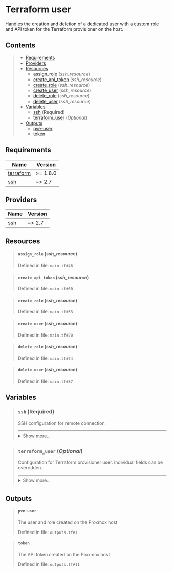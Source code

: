 # Terraform user

Handles the creation and deletion of a dedicated user with a custom role
and API token for the Terraform provisioner on the host.
## Contents

<blockquote>

- [Requirements](#requirements)
- [Providers](#providers)
- [Resources](#resources)
  - [assign_role](#assign_role-ssh_resource) (*ssh_resource*)
  - [create_api_token](#create_api_token-ssh_resource) (*ssh_resource*)
  - [create_role](#create_role-ssh_resource) (*ssh_resource*)
  - [create_user](#create_user-ssh_resource) (*ssh_resource*)
  - [delete_role](#delete_role-ssh_resource) (*ssh_resource*)
  - [delete_user](#delete_user-ssh_resource) (*ssh_resource*)
- [Variables](#variables)
  - [ssh](#ssh-required) (**Required**)
  - [terraform_user](#terraform_user-optional) (*Optional*)
- [Outputs](#outputs)
  - [pve-user](#pve-user)
  - [token](#token)</blockquote>

## Requirements

| Name | Version |
|------|---------|
| <a name="requirement_terraform"></a> [terraform](#requirement\_terraform) | >= 1.8.0 |
| <a name="requirement_ssh"></a> [ssh](#requirement\_ssh) | ~> 2.7 |
## Providers

| Name | Version |
|------|---------|
| <a name="provider_ssh"></a> [ssh](#provider\_ssh) | ~> 2.7 |


## Resources
<blockquote>

#### `assign_role` (_ssh_resource_)
Defined in file: `main.tf#46`
</blockquote>
<blockquote>

#### `create_api_token` (_ssh_resource_)
Defined in file: `main.tf#60`
</blockquote>
<blockquote>

#### `create_role` (_ssh_resource_)
Defined in file: `main.tf#33`
</blockquote>
<blockquote>

#### `create_user` (_ssh_resource_)
Defined in file: `main.tf#20`
</blockquote>
<blockquote>

#### `delete_role` (_ssh_resource_)
Defined in file: `main.tf#74`
</blockquote>
<blockquote>

#### `delete_user` (_ssh_resource_)
Defined in file: `main.tf#87`
</blockquote>

## Variables
<blockquote>

### `ssh` (**Required**)
SSH configuration for remote connection

<details style="border-top-color: inherit; border-top-width: 0.1em; border-top-style: solid; padding-top: 0.5em; padding-bottom: 0.5em;">
  <summary>Show more...</summary>

  **Type**:
  ```hcl
  object({
    host    = string
    user    = string
    id_file = optional(string, "~/.ssh/id_rsa")
  })
  ```
  Defined in file: `variables.tf#1`

</details>
</blockquote>
<blockquote>

### `terraform_user` (*Optional*)
Configuration for Terraform provisioner user. Individual fields can be overridden.

<details style="border-top-color: inherit; border-top-width: 0.1em; border-top-style: solid; padding-top: 0.5em; padding-bottom: 0.5em;">
  <summary>Show more...</summary>

  **Type**:
  ```hcl
  object({
    name    = optional(string, "terraform@pve")
    comment = optional(string, "Terraform automation user")
    role = object({
      name = optional(string, "TerraformProv")
      privileges = optional(list(string), [
        "VM.Allocate",
        "VM.Clone",
        "VM.Audit",
        "VM.Config.HWType",
        "VM.Config.Disk",
        "VM.Config.CPU",
        "VM.Config.Memory",
        "VM.Config.Network",
        "VM.Config.Cloudinit",
        "VM.Config.Options",
        "VM.PowerMgmt",
        "VM.Monitor",
        "Datastore.Allocate",
        "Datastore.AllocateSpace",
        "Datastore.AllocateTemplate",
        "Datastore.Audit",
        "SDN.Use",
        "Sys.Audit",
        "Sys.Modify"
      ])
    })
    token = object({
      name    = optional(string, "terraform-token")
      comment = optional(string, "Terraform automation user API token")
    })
  })
  ```
  **Default**:
  ```json
  {
  "role": {},
  "token": {}
}
  ```
  Defined in file: `variables.tf#14`

</details>
</blockquote>


## Outputs
<blockquote>

#### `pve-user`
The user and role created on the Proxmox host

Defined in file: `outputs.tf#1`
</blockquote>
<blockquote>

#### `token`
The API token created on the Proxmox host

Defined in file: `outputs.tf#11`
</blockquote>
